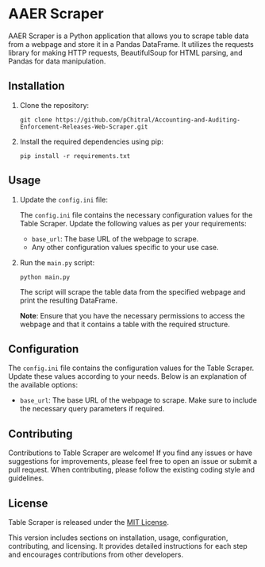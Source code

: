 
# AAER Scraper

AAER Scraper is a Python application that allows you to scrape table data from a webpage and store it in a Pandas DataFrame. It utilizes the requests library for making HTTP requests, BeautifulSoup for HTML parsing, and Pandas for data manipulation.

## Installation

1. Clone the repository:

   ```shell
   git clone https://github.com/pChitral/Accounting-and-Auditing-Enforcement-Releases-Web-Scraper.git
   ```

2. Install the required dependencies using pip:

   ```shell
   pip install -r requirements.txt
   ```

## Usage

1. Update the `config.ini` file:

   The `config.ini` file contains the necessary configuration values for the Table Scraper. Update the following values as per your requirements:

   - `base_url`: The base URL of the webpage to scrape.
   - Any other configuration values specific to your use case.

2. Run the `main.py` script:

   ```shell
   python main.py
   ```

   The script will scrape the table data from the specified webpage and print the resulting DataFrame.

   **Note**: Ensure that you have the necessary permissions to access the webpage and that it contains a table with the required structure.

## Configuration

The `config.ini` file contains the configuration values for the Table Scraper. Update these values according to your needs. Below is an explanation of the available options:

- `base_url`: The base URL of the webpage to scrape. Make sure to include the necessary query parameters if required.

## Contributing

Contributions to Table Scraper are welcome! If you find any issues or have suggestions for improvements, please feel free to open an issue or submit a pull request. When contributing, please follow the existing coding style and guidelines.

## License

Table Scraper is released under the [MIT License](LICENSE).


This version includes sections on installation, usage, configuration, contributing, and licensing. It provides detailed instructions for each step and encourages contributions from other developers.